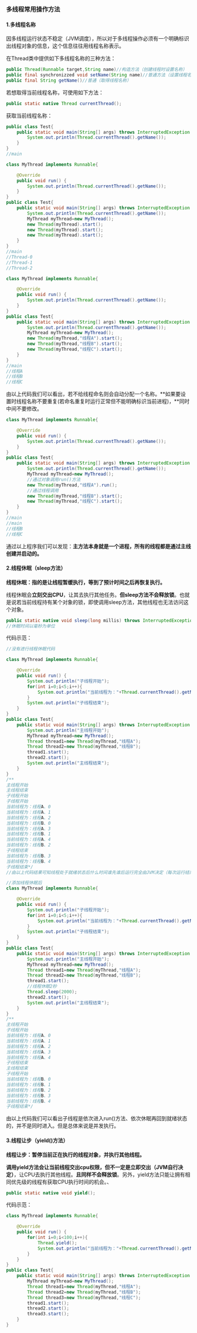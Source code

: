 ### 多线程常用操作方法

#### 1.多线程名称

因多线程运行状态不稳定（JVM调度），所以对于多线程操作必须有一个明确标识出线程对象的信息，这个信息往往用线程名称表示。

在Thread类中提供如下多线程名称的三种方法：

```java
public Thread(Runnable target,String name)//构造方法（创建线程时设置名称）
public final synchronizzed void setName(String name)//普通方法（设置线程名称）
public final String getName()//普通（取得线程名称）
```

若想取得当前线程名称，可使用如下方法：

```java
public static native Thread currentThread();
```

获取当前线程名称：

```java
public class Test{
    public static void main(String[] args) throws InterruptedException {
        System.out.println(Thread.currentThread().getName());
    }
}
//main

class MyThread implements Runnable{

    @Override
    public void run() {
        System.out.println(Thread.currentThread().getName());
    }
}
public class Test{
    public static void main(String[] args) throws InterruptedException {
        System.out.println(Thread.currentThread().getName());
        MyThread myThread=new MyThread();
        new Thread(myThread).start();
        new Thread(myThread).start();
        new Thread(myThread).start();
    }
}
//main
//Thread-0
//Thread-1
//Thread-2

class MyThread implements Runnable{

    @Override
    public void run() {
        System.out.println(Thread.currentThread().getName());
    }
}
public class Test{
    public static void main(String[] args) throws InterruptedException {
        System.out.println(Thread.currentThread().getName());
        MyThread myThread=new MyThread();
        new Thread(myThread,"线程A").start();
        new Thread(myThread,"线程B").start();
        new Thread(myThread,"线程C").start();
    }
}
//main
//线程A
//线程B
//线程C
```

由以上代码我们可以看出，若不给线程命名则会自动分配一个名称。**如果要设置时线程名称不要重复(若命名重复时运行正常但不能明确标识当前进程)，**同时中间不要修改。

```java
class MyThread implements Runnable{

    @Override
    public void run() {
        System.out.println(Thread.currentThread().getName());
    }
}
public class Test{
    public static void main(String[] args) throws InterruptedException {
        System.out.println(Thread.currentThread().getName());
        MyThread myThread=new MyThread();
        //通过对象调用run()方法
        new Thread(myThread,"线程A").run();
        //通过线程调用
        new Thread(myThread,"线程B").start();
        new Thread(myThread,"线程C").start();
    }
}
//main
//main
//线程B
//线程C
```

通过以上程序我们可以发现：**主方法本身就是一个进程，所有的线程都是通过主线创建并启动的。**

#### 2.线程休眠（sleep方法）

**线程休眠：指的是让线程暂缓执行，等到了预计时间之后再恢复执行。**

线程休眠会**立刻交出CPU**，让其去执行其他任务。**但sleep方法不会释放锁**。也就是说若当前线程持有某个对象的锁，即使调用sleep方法，其他线程也无法访问这个对象。

```java
public static native void sleep(long millis) throws InterruptedException;
//休眠时间以毫秒为单位
```

代码示范：

```java
//没有进行线程休眠代码

class MyThread implements Runnable{

    @Override
    public void run() {
        System.out.println("子线程开始");
        for(int i=0;i<5;i++){
            System.out.println("当前线程为："+Thread.currentThread().getName()+"、"+i);
        }
        System.out.println("子线程结束");
    }
}
public class Test{
    public static void main(String[] args) throws InterruptedException {
        System.out.println("主线程开始");
        MyThread myThread=new MyThread();
        Thread thread1=new Thread(myThread,"线程A");
        Thread thread2=new Thread(myThread,"线程B");
        thread1.start();
        thread2.start();
        System.out.println("主线程结束");
    }
}
/**
主线程开始
主线程结束
子线程开始
子线程开始
当前线程为：线程A、0
当前线程为：线程A、1
当前线程为：线程A、2
当前线程为：线程B、0
当前线程为：线程A、3
当前线程为：线程B、1
当前线程为：线程A、4
当前线程为：线程B、2
子线程结束
当前线程为：线程B、3
当前线程为：线程B、4
子线程结束*/
//由以上代码结果可知线程处于就绪状态后什么时间谁先谁后运行完全由JVM决定（每次运行结果均不同）

//添加线程休眠后
class MyThread implements Runnable{

    @Override
    public void run() {
        System.out.println("子线程开始");
        for(int i=0;i<5;i++){
            System.out.println("当前线程为："+Thread.currentThread().getName()+"、"+i);
        }
        System.out.println("子线程结束");
    }
}
public class Test{
    public static void main(String[] args) throws InterruptedException {
        System.out.println("主线程开始");
        MyThread myThread=new MyThread();
        Thread thread1=new Thread(myThread,"线程A");
        Thread thread2=new Thread(myThread,"线程B");
        thread1.start();
        //线程休眠2秒
        Thread.sleep(2000);
        thread2.start();
        System.out.println("主线程结束");
    }
}
/**
主线程开始
子线程开始
当前线程为：线程A、0
当前线程为：线程A、1
当前线程为：线程A、2
当前线程为：线程A、3
当前线程为：线程A、4
子线程结束
主线程结束
子线程开始
当前线程为：线程B、0
当前线程为：线程B、1
当前线程为：线程B、2
当前线程为：线程B、3
当前线程为：线程B、4
子线程结束*/
```

由以上代码我们可以看出子线程是依次进入run()方法、依次休眠再回到就绪状态的，并不是同时进入。但是总体来说是并发执行。

#### 3.线程让步（yield()方法）

**线程让步：暂停当前正在执行的线程对象，并执行其他线程。**

**调用yield方法会让当前线程交出cpu权限，但不一定是立即交出（JVM自行决定）**，让CPU去执行其他线程。**且同样不会释放锁**。另外，yield方法只能让拥有相同优先级的线程有获取CPU执行时间的机会。、

```java
public static native void yield();
```

代码示范：

```java
class MyThread implements Runnable{

    @Override
    public void run() {
        for(int i=0;i<100;i++){
            Thread.yield();
            System.out.println("当前线程为："+Thread.currentThread().getName()+"、"+i);
        }
    }
}
public class Test{
    public static void main(String[] args) throws InterruptedException {
        MyThread myThread=new MyThread();
        Thread thread1=new Thread(myThread,"线程A");
        Thread thread2=new Thread(myThread,"线程B");
        Thread thread3=new Thread(myThread,"线程C");
        thread1.start();
        thread2.start();
        thread3.start();
    }
} 
```

